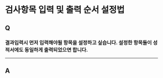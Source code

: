 # 검사항목 입력 및 출력 순서 설정법

## Q

### 결과입력시 먼저 입력해야될 항목을 설정하고 싶습니다. 설정한 항목들이 성적서에도 동일하게 출력되었으면 합니다.

-----------------------------

## A



